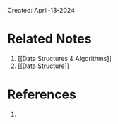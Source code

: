 Created: April-13-2024


# Related Notes

1. [[Data Structures & Algorithms]]
2. [[Data Structure]]
# References

1. 